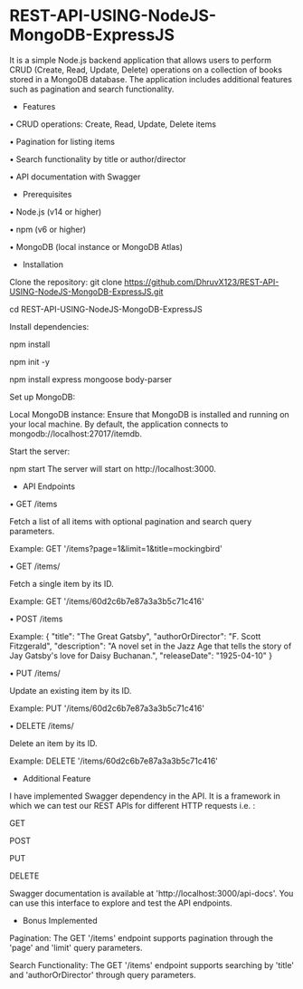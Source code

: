 # REST-API-USING-NodeJS-MongoDB-ExpressJS
It is a simple Node.js backend application that allows users to perform CRUD (Create, Read, Update, Delete) operations on a collection of books stored in a MongoDB database. The application includes additional features such as pagination and search functionality.

- Features

• CRUD operations: Create, Read, Update, Delete items

• Pagination for listing items

• Search functionality by title or author/director

• API documentation with Swagger

- Prerequisites

• Node.js (v14 or higher)

• npm (v6 or higher)

• MongoDB (local instance or MongoDB Atlas)

- Installation

Clone the repository:
git clone https://github.com/DhruvX123/REST-API-USING-NodeJS-MongoDB-ExpressJS.git

cd REST-API-USING-NodeJS-MongoDB-ExpressJS

Install dependencies:

npm install

npm init -y

npm install express mongoose body-parser

Set up MongoDB:

Local MongoDB instance:
Ensure that MongoDB is installed and running on your local machine. By default, the application connects to mongodb://localhost:27017/itemdb.

Start the server:

npm start
The server will start on http://localhost:3000.

- API Endpoints

• GET /items

Fetch a list of all items with optional pagination and search query parameters.

Example: GET '/items?page=1&limit=1&title=mockingbird'

• GET /items/

Fetch a single item by its ID.

Example: GET '/items/60d2c6b7e87a3a3b5c71c416'

• POST /items

Example: 
{
  "title": "The Great Gatsby",
  "authorOrDirector": "F. Scott Fitzgerald",
  "description": "A novel set in the Jazz Age that tells the story of Jay Gatsby's love for Daisy Buchanan.",
  "releaseDate": "1925-04-10"
}

• PUT /items/

Update an existing item by its ID.

Example: PUT '/items/60d2c6b7e87a3a3b5c71c416'

• DELETE /items/

Delete an item by its ID.

Example: DELETE '/items/60d2c6b7e87a3a3b5c71c416'

- Additional Feature

I have implemented Swagger dependency in the API. It is a framework in which we can test our REST APIs for different HTTP requests i.e. :

GET

POST

PUT

DELETE

Swagger documentation is available at 'http://localhost:3000/api-docs'. You can use this interface to explore and test the API endpoints.

- Bonus Implemented

Pagination: The GET '/items' endpoint supports pagination through the 'page' and 'limit' query parameters.

Search Functionality: The GET '/items' endpoint supports searching by 'title' and 'authorOrDirector' through query parameters.
